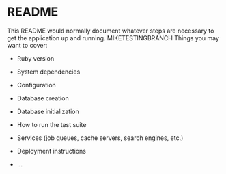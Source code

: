 # README

This README would normally document whatever steps are necessary to get the
application up and running.
MIKETESTINGBRANCH
Things you may want to cover:

* Ruby version 

* System dependencies

* Configuration

* Database creation

* Database initialization

* How to run the test suite

* Services (job queues, cache servers, search engines, etc.)

* Deployment instructions

* ...
